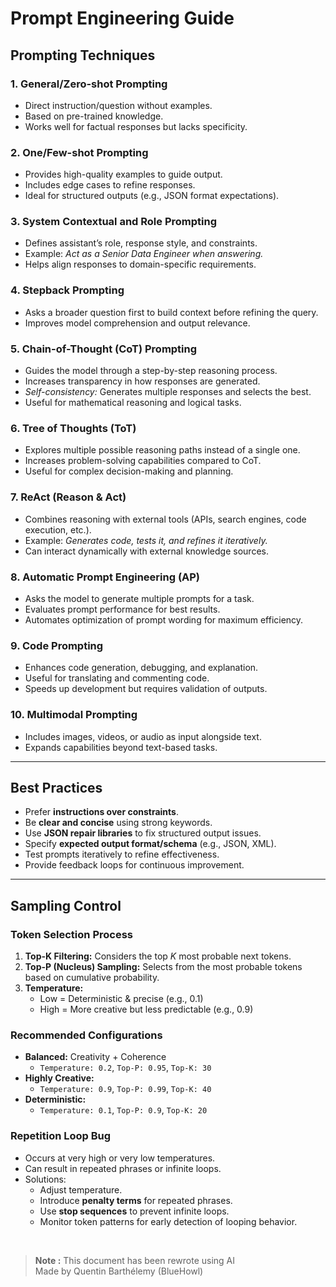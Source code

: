 # Prompt Engineering Guide

## Prompting Techniques

### **1. General/Zero-shot Prompting**
- Direct instruction/question without examples.
- Based on pre-trained knowledge.
- Works well for factual responses but lacks specificity.

### **2. One/Few-shot Prompting**
- Provides high-quality examples to guide output.
- Includes edge cases to refine responses.
- Ideal for structured outputs (e.g., JSON format expectations).

### **3. System Contextual and Role Prompting**
- Defines assistant’s role, response style, and constraints.
- Example: *Act as a Senior Data Engineer when answering.*
- Helps align responses to domain-specific requirements.

### **4. Stepback Prompting**
- Asks a broader question first to build context before refining the query.
- Improves model comprehension and output relevance.

### **5. Chain-of-Thought (CoT) Prompting**
- Guides the model through a step-by-step reasoning process.
- Increases transparency in how responses are generated.
- *Self-consistency:* Generates multiple responses and selects the best.
- Useful for mathematical reasoning and logical tasks.

### **6. Tree of Thoughts (ToT)**
- Explores multiple possible reasoning paths instead of a single one.
- Increases problem-solving capabilities compared to CoT.
- Useful for complex decision-making and planning.

### **7. ReAct (Reason & Act)**
- Combines reasoning with external tools (APIs, search engines, code execution, etc.).
- Example: *Generates code, tests it, and refines it iteratively.*
- Can interact dynamically with external knowledge sources.

### **8. Automatic Prompt Engineering (AP)**
- Asks the model to generate multiple prompts for a task.
- Evaluates prompt performance for best results.
- Automates optimization of prompt wording for maximum efficiency.

### **9. Code Prompting**
- Enhances code generation, debugging, and explanation.
- Useful for translating and commenting code.
- Speeds up development but requires validation of outputs.

### **10. Multimodal Prompting**
- Includes images, videos, or audio as input alongside text.
- Expands capabilities beyond text-based tasks.

---
## Best Practices

- Prefer **instructions over constraints**.
- Be **clear and concise** using strong keywords.
- Use **JSON repair libraries** to fix structured output issues.
- Specify **expected output format/schema** (e.g., JSON, XML).
- Test prompts iteratively to refine effectiveness.
- Provide feedback loops for continuous improvement.

---
## Sampling Control

### **Token Selection Process**
1. **Top-K Filtering:** Considers the top *K* most probable next tokens.
2. **Top-P (Nucleus) Sampling:** Selects from the most probable tokens based on cumulative probability.
3. **Temperature:**
   - Low = Deterministic & precise (e.g., 0.1)
   - High = More creative but less predictable (e.g., 0.9)

### **Recommended Configurations**
- **Balanced:** Creativity + Coherence
  - `Temperature: 0.2`, `Top-P: 0.95`, `Top-K: 30`
- **Highly Creative:**
  - `Temperature: 0.9`, `Top-P: 0.99`, `Top-K: 40`
- **Deterministic:**
  - `Temperature: 0.1`, `Top-P: 0.9`, `Top-K: 20`

### **Repetition Loop Bug**
- Occurs at very high or very low temperatures.
- Can result in repeated phrases or infinite loops.
- Solutions:
  - Adjust temperature.
  - Introduce **penalty terms** for repeated phrases.
  - Use **stop sequences** to prevent infinite loops.
  - Monitor token patterns for early detection of looping behavior.

<br>

> **Note :**
> This document has been rewrote using AI \
> Made by Quentin Barthélemy (BlueHowl)